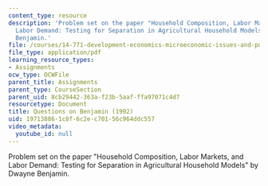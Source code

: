 ```yaml
---
content_type: resource
description: 'Problem set on the paper "Household Composition, Labor Markets, and
  Labor Demand: Testing for Separation in Agricultural Household Models" by Dwayne
  Benjamin.'
file: /courses/14-771-development-economics-microeconomic-issues-and-policy-models-fall-2008/197138861c8f6c2ec70156c964ddc557_assn8.pdf
file_type: application/pdf
learning_resource_types:
- Assignments
ocw_type: OCWFile
parent_title: Assignments
parent_type: CourseSection
parent_uid: 8cb29442-363a-f23b-5aaf-ffa97071c4d7
resourcetype: Document
title: Questions on Benjamin (1992)
uid: 19713886-1c8f-6c2e-c701-56c964ddc557
video_metadata:
  youtube_id: null
---
```

Problem set on the paper "Household Composition, Labor Markets, and Labor Demand: Testing for Separation in Agricultural Household Models" by Dwayne Benjamin.

